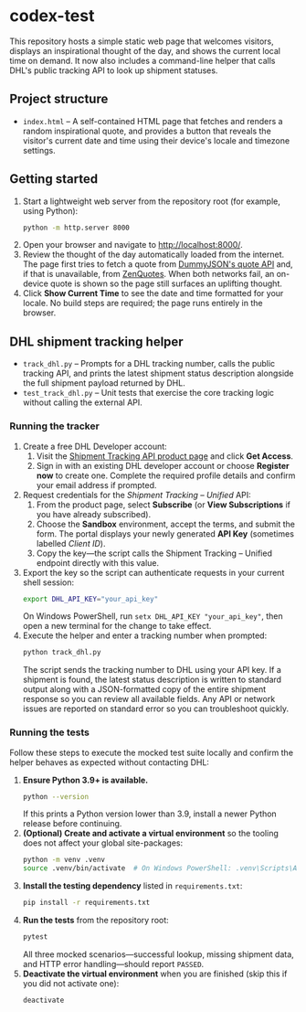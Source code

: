 # codex-test

This repository hosts a simple static web page that welcomes visitors, displays an inspirational thought of the day, and shows the current local time on demand. It now also includes a command-line helper that calls DHL's public tracking API to look up shipment statuses.

## Project structure

- `index.html` – A self-contained HTML page that fetches and renders a random inspirational quote, and provides a button that reveals the visitor's current date and time using their device's locale and timezone settings.

## Getting started

1. Start a lightweight web server from the repository root (for example, using Python):
   ```bash
   python -m http.server 8000
   ```
2. Open your browser and navigate to [http://localhost:8000/](http://localhost:8000/).
3. Review the thought of the day automatically loaded from the internet. The page first tries to fetch a quote from [DummyJSON's quote API](https://dummyjson.com/quotes/random) and, if that is unavailable, from [ZenQuotes](https://zenquotes.io/api/random). When both networks fail, an on-device quote is shown so the page still surfaces an uplifting thought.
4. Click **Show Current Time** to see the date and time formatted for your locale.
No build steps are required; the page runs entirely in the browser.

## DHL shipment tracking helper

- `track_dhl.py` – Prompts for a DHL tracking number, calls the public tracking API, and prints the latest shipment status description alongside the full shipment payload returned by DHL.
- `test_track_dhl.py` – Unit tests that exercise the core tracking logic without calling the external API.

### Running the tracker

1. Create a free DHL Developer account:
   1. Visit the [Shipment Tracking API product page](https://developer.dhl.com/api-reference/shipment-tracking#get-started-section) and click **Get Access**.
   2. Sign in with an existing DHL developer account or choose **Register now** to create one. Complete the required profile details and confirm your email address if prompted.
2. Request credentials for the *Shipment Tracking – Unified* API:
   1. From the product page, select **Subscribe** (or **View Subscriptions** if you have already subscribed).
   2. Choose the **Sandbox** environment, accept the terms, and submit the form. The portal displays your newly generated **API Key** (sometimes labelled *Client ID*).
   3. Copy the key—the script calls the Shipment Tracking – Unified endpoint directly with this value.
3. Export the key so the script can authenticate requests in your current shell session:
   ```bash
   export DHL_API_KEY="your_api_key"
   ```
   On Windows PowerShell, run `setx DHL_API_KEY "your_api_key"`, then open a new terminal for the change to take effect.
4. Execute the helper and enter a tracking number when prompted:
   ```bash
   python track_dhl.py
   ```
   The script sends the tracking number to DHL using your API key. If a shipment is found, the latest status description is written to standard output along with a JSON-formatted copy of the entire shipment response so you can review all available fields. Any API or network issues are reported on standard error so you can troubleshoot quickly.

### Running the tests

Follow these steps to execute the mocked test suite locally and confirm the helper behaves as expected without contacting DHL:

1. **Ensure Python 3.9+ is available.**
   ```bash
   python --version
   ```
   If this prints a Python version lower than 3.9, install a newer Python release before continuing.
2. **(Optional) Create and activate a virtual environment** so the tooling does not affect your global site-packages:
   ```bash
   python -m venv .venv
   source .venv/bin/activate  # On Windows PowerShell: .venv\Scripts\Activate.ps1
   ```
3. **Install the testing dependency** listed in `requirements.txt`:
   ```bash
   pip install -r requirements.txt
   ```
4. **Run the tests** from the repository root:
   ```bash
   pytest
   ```
   All three mocked scenarios—successful lookup, missing shipment data, and HTTP error handling—should report `PASSED`.
5. **Deactivate the virtual environment** when you are finished (skip this if you did not activate one):
   ```bash
   deactivate
   ```
